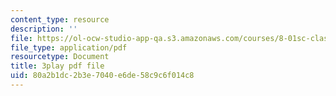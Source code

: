 ```yaml
---
content_type: resource
description: ''
file: https://ol-ocw-studio-app-qa.s3.amazonaws.com/courses/8-01sc-classical-mechanics-fall-2016/80a2b1dc2b3e7040e6de58c9c6f014c8_EhgF2OViDDs.pdf
file_type: application/pdf
resourcetype: Document
title: 3play pdf file
uid: 80a2b1dc-2b3e-7040-e6de-58c9c6f014c8
---
```

